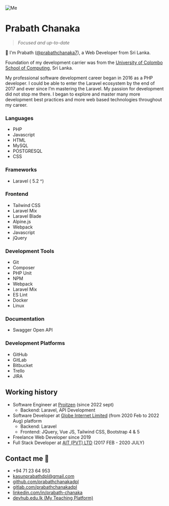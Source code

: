 ![Me](/docs/assets/images/me.jpeg)

# Prabath Chanaka
> _Focused and up-to-date_

👋 I'm Prabath ([@prabathchanaka7](https://twitter.com/prabathchanaka7/)), a Web Developer from Sri Lanka. 

Foundation of my development carrier was from the [University of Colombo School of Computing](https://ucsc.cmb.ac.lk/), Sri Lanka.

My professional software development career began in 2016 as a PHP developer. I could be able to enter the Laravel ecosystem by the end of 2017 and ever since I’m mastering the Laravel. My passion for development did not stop me there. I began to explore and master many more development best practices and more web based technologies throughout my career.

### Languages
- PHP
- Javascript
- HTML
- MySQL
- POSTGRESQL
- CSS

### Frameworks
- Laravel ( 5.2 ^)

### Frontend
- Tailwind CSS
- Laravel Mix
- Laravel Blade
- Alpine.js
- Webpack
- Javascript
- jQuery

### Development Tools
- Git
- Composer
- PHP Unit
- NPM
- Webpack
- Laravel Mix
- ES Lint
- Docker
- Linux

### Documentation
 - Swagger Open API 

### Development Platforms
- GitHub
- GitLab
- Bitbucket
- Trello
- JIRA

## Working history
- Software Engineer at [Proitzen](https://www.linkedin.com/company/proitzen/mycompany/) (since 2022 sept)
    - Backend: Laravel, API Development
- Software Developer at [Globe Internet Limited](https://www.linkedin.com/company/globe-internet-limited/mycompany/) (from 2020 Feb to 2022 Aug)
  platform
    - Backend: Laravel
    - Frontend: JQuery, Vue JS, Tailwind CSS, Bootstrap 4 & 5
- Freelance Web Developer since 2019 
- Full Stack Developer at [AIT (PVT) LTD](https://www.facebook.com/aitlab.lk/) (2017 FEB - 2020 JULY)

## Contact me 🤙
- +94 71 23 64 953
- kasunprabathdpl@gmail.com
- [github.com/prabathchanakadpl](https://github.com/prabathchanakadpl/)
- [gitlab.com/prabathchanakadpl](https://gitlab.com/prabathchanakadpl)
- [linkedin.com/in/prabath-chanaka](https://www.linkedin.com/in/prabath-chanaka-9a46b0b3/)
- [devhub.edu.lk (My Teaching Platform)](http://www.devhub.edu.lk)

